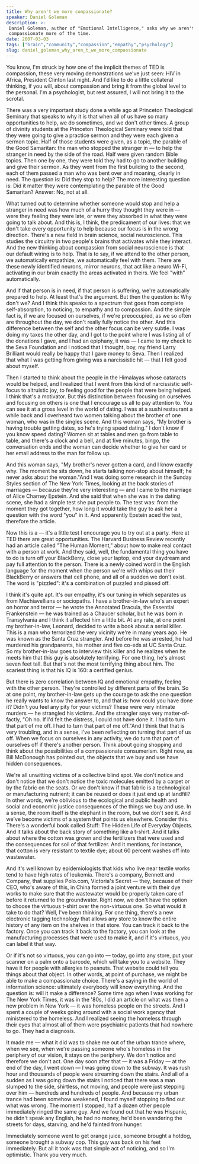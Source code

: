 ```yaml
---
title: Why aren't we more compassionate?
speaker: Daniel Goleman
description: >-
 Daniel Goleman, author of "Emotional Intelligence," asks why we aren't more
 compassionate more of the time.
date: 2007-03-03
tags: ["brain","community","compassion","empathy","psychology"]
slug: daniel_goleman_why_aren_t_we_more_compassionate
---
```


You know, I'm struck by how one of the implicit themes of TED is compassion, these very
moving demonstrations we've just seen: HIV in Africa, President Clinton last night. And
I'd like to do a little collateral thinking, if you will, about compassion and bring it
from the global level to the personal. I'm a psychologist, but rest assured, I will not
bring it to the scrotal.

There was a very important study done a while ago at Princeton Theological Seminary that
speaks to why it is that when all of us have so many opportunities to help, we do
sometimes, and we don't other times. A group of divinity students at the Princeton
Theological Seminary were told that they were going to give a practice sermon and they
were each given a sermon topic. Half of those students were given, as a topic, the parable
of the Good Samaritan: the man who stopped the stranger in — to help the stranger in need
by the side of the road. Half were given random Bible topics. Then one by one, they were
told they had to go to another building and give their sermon. As they went from the first
building to the second, each of them passed a man who was bent over and moaning, clearly
in need. The question is: Did they stop to help? The more interesting question is: Did it
matter they were contemplating the parable of the Good Samaritan? Answer: No, not at
all.

What turned out to determine whether someone would stop and help a stranger in need was
how much of a hurry they thought they were in — were they feeling they were late, or were
they absorbed in what they were going to talk about. And this is, I think, the predicament
of our lives: that we don't take every opportunity to help because our focus is in the
wrong direction. There's a new field in brain science, social neuroscience. This studies
the circuitry in two people's brains that activates while they interact. And the new
thinking about compassion from social neuroscience is that our default wiring is to help.
That is to say, if we attend to the other person, we automatically empathize, we
automatically feel with them. There are these newly identified neurons, mirror neurons,
that act like a neuro Wi-Fi, activating in our brain exactly the areas activated in
theirs. We feel "with" automatically.

And if that person is in need, if that person is suffering, we're automatically prepared
to help. At least that's the argument. But then the question is: Why don't we? And I think
this speaks to a spectrum that goes from complete self-absorption, to noticing, to empathy
and to compassion. And the simple fact is, if we are focused on ourselves, if we're
preoccupied, as we so often are throughout the day, we don't really fully notice the
other. And this difference between the self and the other focus can be very subtle. I was
doing my taxes the other day, and I got to the point where I was listing all of the
donations I gave, and I had an epiphany, it was — I came to my check to the Seva
Foundation and I noticed that I thought, boy, my friend Larry Brilliant would really be
happy that I gave money to Seva. Then I realized that what I was getting from giving was a
narcissistic hit — that I felt good about myself.

Then I started to think about the people in the Himalayas whose cataracts would be helped,
and I realized that I went from this kind of narcissistic self-focus to altruistic joy, to
feeling good for the people that were being helped. I think that's a motivator. But this
distinction between focusing on ourselves and focusing on others is one that I encourage
us all to pay attention to. You can see it at a gross level in the world of dating. I was
at a sushi restaurant a while back and I overheard two women talking about the brother of
one woman, who was in the singles scene. And this woman says, "My brother is having
trouble getting dates, so he's trying speed dating." I don't know if you know speed
dating? Women sit at tables and men go from table to table, and there's a clock and a
bell, and at five minutes, bingo, the conversation ends and the woman can decide whether
to give her card or her email address to the man for follow up.

And this woman says, "My brother's never gotten a card, and I know exactly why. The moment
he sits down, he starts talking non-stop about himself; he never asks about the woman."And
I was doing some research in the Sunday Styles section of The New York Times, looking at
the back stories of marriages — because they're very interesting — and I came to the
marriage of Alice Charney Epstein. And she said that when she was in the dating scene, she
had a simple test she put people to. The test was: from the moment they got together, how
long it would take the guy to ask her a question with the word "you" in it. And apparently
Epstein aced the test, therefore the article.

Now this is a — it's a little test I encourage you to try out at a party. Here at TED
there are great opportunities. The Harvard Business Review recently had an article called
"The Human Moment," about how to make real contact with a person at work. And they said,
well, the fundamental thing you have to do is turn off your BlackBerry, close your laptop,
end your daydream and pay full attention to the person. There is a newly coined word in
the English language for the moment when the person we're with whips out their BlackBerry
or answers that cell phone, and all of a sudden we don't exist. The word is "pizzled":
it's a combination of puzzled and pissed off.

I think it's quite apt. It's our empathy, it's our tuning in which separates us from
Machiavellians or sociopaths. I have a brother-in-law who's an expert on horror and terror
— he wrote the Annotated Dracula, the Essential Frankenstein — he was trained as a Chaucer
scholar, but he was born in Transylvania and I think it affected him a little bit. At any
rate, at one point my brother-in-law, Leonard, decided to write a book about a serial
killer. This is a man who terrorized the very vicinity we're in many years ago. He was
known as the Santa Cruz strangler. And before he was arrested, he had murdered his
grandparents, his mother and five co-eds at UC Santa Cruz. So my brother-in-law goes to
interview this killer and he realizes when he meets him that this guy is absolutely
terrifying. For one thing, he's almost seven feet tall. But that's not the most terrifying
thing about him. The scariest thing is that his IQ is 160: a certified
genius.

But there is zero correlation between IQ and emotional empathy, feeling with the other
person. They're controlled by different parts of the brain. So at one point, my
brother-in-law gets up the courage to ask the one question he really wants to know the
answer to, and that is: how could you have done it? Didn't you feel any pity for your
victims? These were very intimate murders — he strangled his victims. And the strangler
says very matter-of-factly, "Oh no. If I'd felt the distress, I could not have done it. I
had to turn that part of me off. I had to turn that part of me off."And I think that that
is very troubling, and in a sense, I've been reflecting on turning that part of us off.
When we focus on ourselves in any activity, we do turn that part of ourselves off if
there's another person. Think about going shopping and think about the possibilities of a
compassionate consumerism. Right now, as Bill McDonough has pointed out, the objects that
we buy and use have hidden consequences.

We're all unwitting victims of a collective blind spot. We don't notice and don't notice
that we don't notice the toxic molecules emitted by a carpet or by the fabric on the
seats. Or we don't know if that fabric is a technological or manufacturing nutrient; it
can be reused or does it just end up at landfill? In other words, we're oblivious to the
ecological and public health and social and economic justice consequences of the things we
buy and use. In a sense, the room itself is the elephant in the room, but we don't see it.
And we've become victims of a system that points us elsewhere. Consider this. There's a
wonderful book called Stuff: The Hidden Life of Everyday Objects. And it talks about the
back story of something like a t-shirt. And it talks about where the cotton was grown and
the fertilizers that were used and the consequences for soil of that fertilizer. And it
mentions, for instance, that cotton is very resistant to textile dye; about 60 percent
washes off into wastewater.

And it's well known by epidemiologists that kids who live near textile works tend to have
high rates of leukemia. There's a company, Bennett and Company, that supplies Polo.com,
Victoria's Secret — they, because of their CEO, who's aware of this, in China formed a
joint venture with their dye works to make sure that the wastewater would be properly
taken care of before it returned to the groundwater. Right now, we don't have the option
to choose the virtuous t-shirt over the non-virtuous one. So what would it take to do
that? Well, I've been thinking. For one thing, there's a new electronic tagging technology
that allows any store to know the entire history of any item on the shelves in that store.
You can track it back to the factory. Once you can track it back to the factory, you can
look at the manufacturing processes that were used to make it, and if it's virtuous, you
can label it that way.

Or if it's not so virtuous, you can go into — today, go into any store, put your scanner
on a palm onto a barcode, which will take you to a website. They have it for people with
allergies to peanuts. That website could tell you things about that object. In other
words, at point of purchase, we might be able to make a compassionate choice. There's a
saying in the world of information science: ultimately everybody will know everything. And
the question is: will it make a difference? Some time ago when I was working for The New
York Times, it was in the '80s, I did an article on what was then a new problem in New
York — it was homeless people on the streets. And I spent a couple of weeks going around
with a social work agency that ministered to the homeless. And I realized seeing the
homeless through their eyes that almost all of them were psychiatric patients that had
nowhere to go. They had a diagnosis.

It made me — what it did was to shake me out of the urban trance where, when we see, when
we're passing someone who's homeless in the periphery of our vision, it stays on the
periphery. We don't notice and therefore we don't act. One day soon after that — it was a
Friday — at the end of the day, I went down — I was going down to the subway. It was rush
hour and thousands of people were streaming down the stairs. And all of a sudden as I was
going down the stairs I noticed that there was a man slumped to the side, shirtless, not
moving, and people were just stepping over him — hundreds and hundreds of people. And
because my urban trance had been somehow weakened, I found myself stopping to find out
what was wrong. The moment I stopped, half a dozen other people immediately ringed the
same guy. And we found out that he was Hispanic, he didn't speak any English, he had no
money, he'd been wandering the streets for days, starving, and he'd fainted from
hunger.

Immediately someone went to get orange juice, someone brought a hotdog, someone brought a
subway cop. This guy was back on his feet immediately. But all it took was that simple act
of noticing, and so I'm optimistic. Thank you very much.

<!--
ad_duration=3.33
event="TED2007"
external_start_time=0
intro_duration=11.82
is_subtitle_required="False"
is_talk_featured="True"
language="en"
language_swap="False"
native_language="en"
number_of_related_talks=6
number_of_speakers=1
number_of_subtitled_videos=34
number_of_tags=5
number_of_talk_download_languages=34
number_of_talk_more_resources=0
number_of_talk_recommendations=0
number_of_talks_take_actions=0
post_ad_duration=0.83
published_timestamp="2007-12-18 00:38:00"
recording_date="2007-03-03"
speaker_description="Psychologist"
speaker_is_published=1
speaker_name="Daniel Goleman"
talk_name="Why aren't we more compassionate?"
talks_tags=["brain","community","compassion","empathy","psychology"]
url_audio="https://download.ted.com/talks/DanielGoleman_2007.mp3?apikey=acme-roadrunner"
url_photo_speaker="https://pe.tedcdn.com/images/ted/22173_254x191.jpg"
url_photo_talk="https://pe.tedcdn.com/images/ted/a4c517bc935478a8ceb64b5697971d3e0dac08c4_1600x1200.jpg"
url_webpage="https://www.ted.com/talks/daniel_goleman_why_aren_t_we_more_compassionate"
video_type_name="TED Stage Talk"
-->